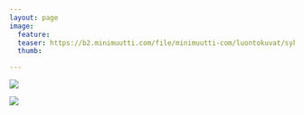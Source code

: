 ```yaml
---
layout: page
image:
  feature:
  teaser: https://b2.minimuutti.com/file/minimuutti-com/luontokuvat/syksy/5/20200920_1257461-245px.jpg
  thumb:

---
```


![](https://b2.minimuutti.com/file/minimuutti-com/luontokuvat/syksy/5/20200920_125735-800px.jpg)

![](https://b2.minimuutti.com/file/minimuutti-com/luontokuvat/syksy/5/20200920_125746-800px.jpg)
